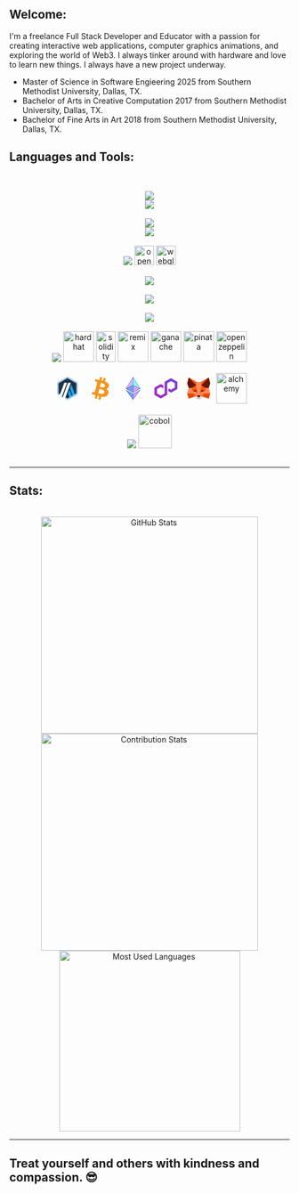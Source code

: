 ## Welcome:

I'm a freelance Full Stack Developer and Educator with a passion for creating interactive web applications, computer graphics animations, and exploring the world of Web3. I always tinker around with hardware and love to learn new things. I always have a new project underway.

- Master of Science in Software Engieering 2025 from Southern Methodist University, Dallas, TX.
- Bachelor of Arts in Creative Computation 2017 from Southern Methodist University, Dallas, TX.
- Bachelor of Fine Arts in Art 2018 from Southern Methodist University, Dallas, TX.

## Languages and Tools:

<br>

<p align="center">
  <img src="https://skillicons.dev/icons?i=vscode,nodejs,npm,express,postman,vite,sublime&perline=7" />
  <br/>
  <img src="https://skillicons.dev/icons?i=webpack,git,github&perline=7" />
  <br/>
  <br/>
  <img src="https://skillicons.dev/icons?i=html,css,bootstrap,tailwind,javascript,typescript,react&perline=7" />
  <br/>
   <img src="https://skillicons.dev/icons?i=jquery,figma&perline=7" />
  <br/>
  <br/>
    <img src="https://skillicons.dev/icons?i=threejs,p5js,d3,processing" />

  <img src="https://upload.wikimedia.org/wikipedia/commons/thumb/e/e9/Opengl-logo.svg/2560px-Opengl-logo.svg.png" alt="opengl" height="35"/>

  <img src="https://upload.wikimedia.org/wikipedia/tr/a/a2/WebGL_500px_Nov14.png"  alt="webgl" height="35"/>

<br/>
<br/>

  <img src="https://skillicons.dev/icons?i=mongodb,postgres,mysql&perline=7" />
  <br/>
  <br/>

 <img src="https://skillicons.dev/icons?i=linux,ubuntu,nginx,docker,raspberrypi,arduino,apple" />
<br>
<br>

  <img src="https://skillicons.dev/icons?i=python,anaconda,tensorflow,scikitlearn&perline=7" />
  <br/>
<br/>

  <img src="https://skillicons.dev/icons?i=ipfs" />
<img src="https://cdn.hashnode.com/res/hashnode/image/upload/v1641721533244/EDjMSBz-F.png" alt="hardhat" width="55" height="55"/>
<img src="https://encrypted-tbn0.gstatic.com/images?q=tbn:ANd9GcQwEKqTxDFyI0s_kylUF73gFRXBqViXmDwZWg&usqp=CAU" alt="solidity" width="35" height="55"/>
<img src="https://cdn-1.webcatalog.io/catalog/remix-ide/remix-ide-icon-filled-256.webp?v=1714775654961" alt="remix" width="55" height="55"/>
<img src="https://trufflesuite.com/assets/logo.png" alt="ganache" width="55" height="55"/>
<img src="https://www.svgrepo.com/show/286025/pinata.svg" alt="pinata" width="55" height="55"/>
<img src="https://avatars.githubusercontent.com/u/20820676?s=200&v=4" alt="open zeppelin" width="55" height="55"/> 
<br/>
<br/>

<svg width="55" height="55" viewBox="0 0 24 24" fill="none" xmlns="http://www.w3.org/2000/svg">
<path d="M4.51514 8.47125V15.5274C4.51514 15.9779 4.75959 16.3944 5.15552 16.6189L11.3599 20.1477C11.7558 20.3722 12.2432 20.3722 12.6392 20.1477L18.8435 16.6189C19.2394 16.3944 19.4839 15.9779 19.4839 15.5274V8.47125C19.4839 8.02072 19.2394 7.60418 18.8435 7.37966L12.6392 3.85086C12.2432 3.62634 11.7558 3.62634 11.3599 3.85086L5.15401 7.37966C4.75809 7.60418 4.51514 8.02072 4.51514 8.47125Z" fill="#213147"/>
<path d="M13.3531 13.3677L12.4682 15.7577C12.4442 15.8241 12.4442 15.8965 12.4682 15.963L13.9905 20.0752L15.7511 19.0738L13.638 13.3677C13.59 13.2363 13.401 13.2363 13.3531 13.3677Z" fill="#12AAFF"/>
<path d="M15.1273 9.3485C15.0793 9.21704 14.8903 9.21704 14.8423 9.3485L13.9575 11.7384C13.9334 11.8049 13.9334 11.8773 13.9575 11.9437L16.4515 18.6764L18.2122 17.6749L15.1273 9.3485Z" fill="#12AAFF"/>
<path d="M11.9984 4.11521C12.0419 4.11521 12.0854 4.12703 12.1244 4.14771L18.8387 7.96602C18.9166 8.01033 18.9647 8.09305 18.9647 8.1802V15.8153C18.9647 15.904 18.9166 15.9852 18.8387 16.0295L12.1244 19.8479C12.0869 19.87 12.0419 19.8803 11.9984 19.8803C11.955 19.8803 11.9114 19.8685 11.8725 19.8479L5.15817 16.0325C5.08019 15.9881 5.0322 15.9055 5.0322 15.8183V8.18167C5.0322 8.09305 5.08019 8.01181 5.15817 7.9675L11.8725 4.14919C11.9114 4.12703 11.955 4.11521 11.9984 4.11521ZM11.9984 3C11.76 3 11.52 3.06056 11.3056 3.18316L4.59277 6.99999C4.16386 7.24371 3.8999 7.69423 3.8999 8.18167V15.8168C3.8999 16.3043 4.16386 16.7548 4.59277 16.9985L11.3071 20.8168C11.5215 20.938 11.76 21 11.9999 21C12.2384 21 12.4783 20.9395 12.6928 20.8168L19.407 16.9985C19.836 16.7548 20.0999 16.3043 20.0999 15.8168V8.18167C20.0999 7.69423 19.836 7.24371 19.407 6.99999L12.6913 3.18316C12.4768 3.06056 12.2369 3 11.9984 3Z" fill="#9DCCED"/>
<path d="M7.55859 18.6854L8.17649 17.0192L9.41975 18.0369L8.25747 19.0827L7.55859 18.6854Z" fill="#213147"/>
<path d="M11.4334 7.63513H9.73114C9.60366 7.63513 9.48969 7.71342 9.44619 7.83158L5.79736 17.6838L7.55804 18.6854L11.5758 7.83602C11.6133 7.73853 11.5398 7.63513 11.4334 7.63513Z" fill="white"/>
<path d="M14.4117 7.63513H12.7095C12.582 7.63513 12.468 7.71342 12.4245 7.83158L8.2583 19.0812L10.019 20.0827L14.5542 7.83602C14.5902 7.73853 14.5166 7.63513 14.4117 7.63513Z" fill="white"/>
</svg>

<svg width="55" height="55" viewBox="0 0 24 24" fill="none" xmlns="http://www.w3.org/2000/svg">
<path d="M18.7627 10.2361C19.042 8.34127 17.6076 7.33093 15.6319 6.6449L16.2719 4.09167L14.7117 3.70339L14.089 6.1937L12.8439 5.89597L13.4752 3.38776L11.9144 3L11.2738 5.56244L10.2815 5.32762V5.31894L8.12522 4.77718L7.7098 6.44641C7.7098 6.44641 8.86494 6.71758 8.8465 6.72625C9.4783 6.88894 9.58677 7.30383 9.56887 7.62866L8.8465 10.5518L9.0092 10.606L8.83782 10.5696L7.81828 14.6571C7.74614 14.847 7.54712 15.1353 7.10567 15.0177C7.12357 15.0448 5.97765 14.7472 5.97765 14.7472L5.20215 16.5248L7.23203 17.0297L8.3416 17.3188L7.69192 19.9083L9.2527 20.2961L9.88451 17.7336L11.1383 18.0584L10.4984 20.6117L12.0586 21L12.6992 18.4105C15.3607 18.9154 17.3641 18.7173 18.2037 16.3079C18.8799 14.3685 18.1673 13.2584 16.7686 12.5188C17.7882 12.2931 18.555 11.6162 18.7536 10.2356L18.7627 10.2361ZM15.1987 15.2346C14.7203 17.1745 11.4545 16.1187 10.3992 15.8659L11.256 12.4288C12.3114 12.6993 15.7041 13.2134 15.1987 15.2253V15.2346ZM15.677 10.209C15.2437 11.9682 12.519 11.0751 11.6437 10.8587L12.4193 7.7458C13.3038 7.96273 16.1368 8.3776 15.677 10.209Z" fill="#F7931A"/>
</svg>

<svg width="55" height="55" viewBox="0 0 24 24" fill="none" xmlns="http://www.w3.org/2000/svg">
<path d="M12 3V9.65149L17.6247 12.1672L12 3Z" fill="#8FFCF3"/>
<path d="M11.9996 3L6.375 12.1662L11.9996 9.65255V3Z" fill="#CABCF8"/>
<path d="M12 16.4778V21L17.6247 13.2156L12 16.4778Z" fill="#CBA7F5"/>
<path d="M11.9996 21V16.4778L6.375 13.2156L11.9996 21Z" fill="#74A0F3"/>
<path d="M12 15.4295L17.6247 12.1673L12 9.65158V15.4295Z" fill="#CBA7F5"/>
<path d="M6.375 12.1673L11.9996 15.4295V9.65158L6.375 12.1673Z" fill="#74A0F3"/>
<path fill-rule="evenodd" clip-rule="evenodd" d="M11.9996 15.4294L6.375 12.1672L11.9996 3L17.6242 12.1662L11.9996 15.4294ZM6.74774 11.9016L11.9093 3.49138V9.60635L6.74774 11.9016ZM6.67109 12.1305L11.9093 9.80374V15.168L6.67109 12.1305ZM12.0889 9.80374V15.168L17.3229 12.1305L12.0889 9.80374ZM12.0889 9.60635L17.2505 11.9016L12.0889 3.49138V9.60635Z" fill="#202699"/>
<path fill-rule="evenodd" clip-rule="evenodd" d="M11.9996 16.4064L6.375 13.2114L11.9996 20.9999L17.6242 13.2103L11.9996 16.4064ZM7.00498 13.7731L11.9093 16.5639V20.5684L7.00498 13.7731ZM12.0889 16.5639V20.5684L16.9942 13.7731L12.0889 16.5639Z" fill="#202699"/>
</svg>

<svg width="55" height="55" viewBox="0 0 24 24" fill="none" xmlns="http://www.w3.org/2000/svg">
<path d="M16.3644 15.217L20.6338 12.7816C20.8601 12.6521 21 12.4122 21 12.1547V7.2838C21 7.02631 20.8601 6.7864 20.6338 6.65702L16.3644 4.22156C16.138 4.09218 15.8569 4.09344 15.6319 4.22156L11.3623 6.65702C11.136 6.7864 10.9961 7.02631 10.9961 7.2838V15.9882L8.00191 17.6951L5.00763 15.9882V12.5729L8.00191 10.866L9.97646 11.9927V9.70168L8.36809 8.78352C8.25748 8.72071 8.13032 8.68679 8.00191 8.68679C7.87349 8.68679 7.74634 8.72071 7.63573 8.78352L3.36617 11.2191C3.13986 11.3484 3 11.5882 3 11.8457V16.7167C3 16.9742 3.13986 17.2141 3.36617 17.3434L7.63573 19.779C7.86205 19.907 8.14177 19.907 8.36809 19.779L12.6376 17.3434C12.864 17.2141 13.0039 16.9742 13.0039 16.7167V8.01231L13.0571 7.98216L15.9968 6.30534L18.9911 8.01231V11.4275L15.9968 13.1344L14.0247 12.0103V14.3013L15.6306 15.217C15.857 15.345 16.1379 15.345 16.3629 15.217H16.3644Z" fill="url(#paint0_linear_328_59720)"/>
<defs>
<linearGradient id="paint0_linear_328_59720" x1="2.94151" y1="17.194" x2="20.1188" y2="7.10065" gradientUnits="userSpaceOnUse">
<stop stop-color="#A726C1"/>
<stop offset="0.88" stop-color="#803BDF"/>
<stop offset="1" stop-color="#7B3FE4"/>
</linearGradient>
</defs>
</svg>

<svg width="55" height="55" viewBox="0 0 24 24" fill="none" xmlns="http://www.w3.org/2000/svg">
<path d="M19.8211 19.9179L15.9439 18.7869L13.02 20.4992L10.98 20.4983L8.05434 18.7869L4.1789 19.9179L3 16.0192L4.1789 11.6923L3 8.03404L4.1789 3.5L10.2346 7.04437H13.7653L19.8211 3.5L21 8.03404L19.8211 11.6923L21 16.0192L19.8211 19.9179Z" fill="#FF5C16"/>
<path d="M4.17957 3.5L10.2354 7.04686L9.99457 9.48105L4.17957 3.5ZM8.05513 16.0209L10.7196 18.0093L8.05513 18.7869V16.0209ZM10.5067 12.7335L9.99457 9.48267L6.7166 11.6933L6.71481 11.6924V11.6941L6.72499 13.9695L8.05424 12.7336L10.5067 12.7335ZM19.821 3.5L13.7652 7.04686L14.0052 9.48105L19.821 3.5ZM15.9456 16.0209L13.2809 18.0093L15.9456 18.7869V16.0209ZM17.2849 11.6939V11.6923L17.2841 11.6932L14.0061 9.48267L13.494 12.7335H15.9454L17.2756 13.9692L17.2849 11.6939Z" fill="#FF5C16"/>
<path d="M8.05434 18.7869L4.1789 19.9179L3 16.0208H8.05434V18.7869ZM10.5059 12.7325L11.2462 17.4322L10.2202 14.8191L6.72344 13.9692L8.05345 12.7327H10.5059V12.7325ZM15.9455 18.7869L19.8211 19.9179L21 16.0208H15.9455V18.7869ZM13.4941 12.7325L12.7538 17.4322L13.7797 14.8191L17.2766 13.9692L15.9457 12.7327H13.4941V12.7325Z" fill="#E34807"/>
<path d="M3 16.0192L4.1789 11.6923H6.71402L6.72331 13.9684L10.2203 14.8183L11.2462 17.4313L10.7188 18.0068L8.05434 16.0183H3V16.0192ZM21 16.0192L19.8211 11.6923H17.2858L17.2766 13.9684L13.7798 14.8183L12.7538 17.4313L13.281 18.0068L15.9457 16.0183H21V16.0192ZM13.7653 7.04431H10.2346L9.9948 9.4785L11.2463 17.4288H12.7538L14.0061 9.4785L13.7653 7.04431Z" fill="#FF8D5D"/>
<path d="M4.1789 3.5L3 8.03404L4.1789 11.6923H6.71402L9.99378 9.48105L4.1789 3.5ZM9.77321 13.6765H8.62471L7.99939 14.277L10.2211 14.8166L9.77321 13.6758V13.6765ZM19.8211 3.5L21 8.03404L19.8211 11.6923H17.2858L14.0062 9.48105L19.8211 3.5ZM14.2284 13.6765H15.3786L16.0039 14.2778L13.7797 14.8184L14.2284 13.6757V13.6765ZM13.0191 18.9483L13.2812 18.0084L12.7538 17.433H11.2452L10.7179 18.0084L10.9798 18.9483" fill="#661800"/>
<path d="M13.0191 18.9482V20.5H10.98V18.9482H13.0191Z" fill="#C0C4CD"/>
<path d="M8.05518 18.7853L10.9816 20.4992V18.9474L10.7195 18.0077L8.05518 18.7853ZM15.9456 18.7853L13.0191 20.4992V18.9474L13.2811 18.0077L15.9456 18.7853Z" fill="#E7EBF6"/>
</svg>
<img src="https://asset.brandfetch.io/idUFOwOm15/idUfyTBC5e.png?updated=1689687857947" alt="alchemy" width="55" height="55"/>

<br/>
<br/>
   <img src="https://skillicons.dev/icons?i=java,ruby" />
  <img src="https://logodix.com/logo/2100252.jpg" alt="cobol" width="60" height="60"/>
<br/>
<br/>

</p>

<hr>

## Stats:

<br>

<div align=center>
  <img width=390 src="https://github-readme-stats.vercel.app/api?username=dgsmith7&theme=transparent&count_private=true&show_icons=true&rank_icon=github&locale=en" alt="GitHub Stats" />
  <img width=390 src="https://github-readme-streak-stats.herokuapp.com/?user=dgsmith7&theme=transparent&count_private=true&border_radius=10&locale=en" alt="Contribution Stats" />
  <img width=325 src="https://github-readme-stats.vercel.app/api/top-langs?username=dgsmith7&theme=transparent&layout=donut&hide=css&langs_count=8&border_radius=10&show_icons=true&locale=en" alt="Most Used Languages" />
</div>

<hr>
  <!-- <img src="https://skillicons.dev/icons?i=d3,figma,ipfs,threejs,processing,blender,npm,express,apple,raspberrypi,arduino,ruby,cobol,java,p5js,photoshop,illustrator,nginx,ubuntu,jquery,figma,ipfs,threejs,processing,blender,ruby,cobol,java,p5js,photoshop,illustrator,jquery" />
  <img src="https://skillicons.dev/icons?i=python,anaconda,tensorflow,scikitlearn&perline=7" />
  <br/>
<br/> -->

<!--img style="z-index: -1; position: absolute; top: 0; left: 0" alt="Awesome GitHub Profile Readme" src="assets/face.gif"-->

<!-- ## Some facts about me:

I write code because I enjoy it, and it fulfills my need to be creative. It is something that comes naturally to me and an activity that I have enjoyed since I was in high school (a long time). I began writing in Apple BASIC on an Apple //c in 1985. For an old-school 80s experience GOTO the bottom of this page. Then I spent a couple of decades flying helicopters in the Army and the Coast Guard. And then I got an Art degree. Now I write code, teach, and make art.

I do full-stack web development, build creative projects (usually with graphics and animation), Web3 projects, and generally pursue my interests and inexhaustible thirst for new knowledge. Luckily the tech world provides and endless horizon of things to learn, which suits my life-long-learner disposition very well. I also enjoy teaching others, and I do that at a University and as a private tutor.

See links on the left for my personal website and contact info, especially if you are interested in a custom project or private tutoring. I accept certain cryptocurrencies for payment if you desire, and of course, normal fiat currency. Contact me for details and discussion. -->

<!-- ## Here are some of the tools I use for my projects:

#### General tools

<a href="https://code.visualstudio.com" target="_blank" rel="noreferrer" title="VS Code"> <img src="https://github.com/devicons/devicon/blob/master/icons/vscode/vscode-original.svg" alt="vs code" width="40" height="40"/> </a>
<a href="https://git-scm.com/" target="_blank" rel="noreferrer" title="Git"> <img src="https://www.vectorlogo.zone/logos/git-scm/git-scm-icon.svg" alt="git" width="40" height="40"/> </a>
<a href="https://www.sublimetext.com" target="_blank" rel="noreferrer" title="Sublime"> <img src="https://www.svgrepo.com/show/354408/sublimetext-icon.svg" alt="sublime" width="40" height="40"/> </a>
<a href="https://webpack.js.org" target="_blank" rel="noreferrer" title="Webpack"> <img src="https://github.com/devicons/devicon/blob/master/icons/webpack/webpack-original.svg" alt="webpack" width="40" height="40"/> </a>
<a href="https://www.docker.com/" target="_blank" rel="noreferrer" title="Docker"> <img src="https://raw.githubusercontent.com/devicons/devicon/master/icons/docker/docker-original-wordmark.svg" alt="docker" width="40" height="40"/> </a>
<a href="https://digitalocean.com" target="_blank" rel="noreferrer" title="Digital Ocean"> <img src="https://github.com/devicons/devicon/blob/master/icons/digitalocean/digitalocean-original.svg" alt="digital ocean" width="40" height="40"/> </a>

#### Web3


<a href="https://ethereum.org/en/" target="_blank" rel="noreferrer" title="Ethereum"> <img src="https://ethereum.org/static/650e1a3295e7a822db63fc8c673bf48d/1be1b/eth-diamond-rainbow.webp" alt="ethereum" width="20" height="40"/> </a>
<a href="https://polygon.technology" target="_blank" rel="noreferrer" title="Polygon"> <img src="https://github.com/devicons/devicon/blob/master/icons/polygon/polygon-original.svg" alt="polygon" width="40" height="40"/> </a>
<a href="https://harhat.org" target="_blank" rel="noreferrer" title="Hardhat"> <img src="https://seeklogo.com/images/H/hardhat-logo-888739EBB4-seeklogo.com.png" alt="hardhat" width="60" height="40"/> </a>
<a href="https://moralis.io" target="_blank" rel="noreferrer" title="Moralis"> <img src="https://res.cloudinary.com/crunchbase-production/image/upload/c_lpad,f_auto,q_auto:eco,dpr_1/xi2ibotrclcxf9njqrfm" alt="moralis" width="40" height="40"/> </a>
<a href="https://alchemy.com" target="_blank" rel="noreferrer" title="Alchemy"> <img src="https://asset.brandfetch.io/idUFOwOm15/idUfyTBC5e.png?updated=1689687857947" alt="alchemy" width="40" height="40"/> </a>
<a href="https://metamask.io" target="_blank" rel="noreferrer" title="Metamask"> <img src="https://upload.wikimedia.org/wikipedia/commons/3/36/MetaMask_Fox.svg" alt="metamask" width="40" height="40"/> </a>
<a href="https://soliditylang.org" target="_blank" rel="noreferrer" title="Solidity"> <img src="https://encrypted-tbn0.gstatic.com/images?q=tbn:ANd9GcQwEKqTxDFyI0s_kylUF73gFRXBqViXmDwZWg&usqp=CAU" alt="solidity" width="25" height="40"/> </a>
<a href="https://remix-project.org" target="_blank" rel="noreferrer" title="Remix"> <img src="https://remix-project.org/static/media/remi-icon.7b98f159e0a60d36c98bee595cfaba46.svg" alt="remix" width="40" height="40"/> </a>
<a href="https://trufflesuite.com/ganache/" target="_blank" rel="noreferrer" title="Ganache"> <img src="https://trufflesuite.com/assets/logo.png" alt="ganache" width="40" height="40"/> </a>
<a href="https://www.pinata.cloud" target="_blank" rel="noreferrer" title="Pinata"> <img src="https://www.svgrepo.com/show/286025/pinata.svg" alt="pinata" width="40" height="40"/> </a>
<a href="https://www.openzeppelin.com" target="_blank" rel="noreferrer" title="Open Zeppelin"> <img src="https://www.solodev.com/file/3d5e1296-e69b-11ec-b9ad-0eaef3759f5f/OpenZeppelin-Logo-Icon.png" alt="open zeppelin" width="40" height="40"/> </a>
<a href="https://chain.link" target="_blank" rel="noreferrer" title="Chainlink"> <img src="https://seeklogo.com/images/C/chainlink-link-logo-FB38A5933B-seeklogo.com.png" alt="firebase" width="40" height="40"/> </a>

#### Visual / 3D / Prototyping

<a href="https://threejs.org" target="_blank" rel="noreferrer" title="ThreeJS"><img src="https://global.discourse-cdn.com/standard17/uploads/threejs/original/2X/e/e4f86d2200d2d35c30f7b1494e96b9595ebc2751.png" alt="three js" width="40" height="40"> </a>
<a href="https://www.blender.org/" target="_blank" rel="noreferrer" title="Blender"> <img src="https://download.blender.org/branding/community/blender_community_badge_white.svg" alt="blender" width="40" height="40"/> </a>
<a href="https://processing.org" target="_blank" rel="noreferrer" title="Processing"><img src="https://github.com/devicons/devicon/blob/master/icons/processing/processing-original.svg" alt="processing" width="40" height="40"> </a>
<a href="https://d3js.org/" target="_blank" rel="noreferrer" title="D3JS"> <img src="https://raw.githubusercontent.com/devicons/devicon/master/icons/d3js/d3js-original.svg" alt="d3js" width="40" height="40"/> </a>
<a href="https://www.photoshop.com/en" target="_blank" rel="noreferrer" title="Photoshop"> <img src="https://raw.githubusercontent.com/devicons/devicon/master/icons/photoshop/photoshop-line.svg" alt="photoshop" width="40" height="40"/> </a>
<a href="https://www.adobe.com/in/products/illustrator.html" target="_blank" rel="noreferrer" title="Illustrator"> <img src="https://www.vectorlogo.zone/logos/adobe_illustrator/adobe_illustrator-icon.svg" alt="illustrator" width="40" height="40"/> </a>

#### Front end

<a href="https://developer.mozilla.org/en-US/docs/Web/JavaScript" target="_blank" rel="noreferrer" title="JavaScript"> <img src="https://raw.githubusercontent.com/devicons/devicon/master/icons/javascript/javascript-original.svg" alt="javascript" width="40" height="40"/> </a>
<a href="https://www.w3.org/html/" target="_blank" rel="noreferrer" title="HTML"> <img src="https://raw.githubusercontent.com/devicons/devicon/master/icons/html5/html5-original-wordmark.svg" alt="html5" width="40" height="40"/> </a>
<a href="https://www.w3schools.com/css/" target="_blank" rel="noreferrer" title="CSS"> <img src="https://raw.githubusercontent.com/devicons/devicon/master/icons/css3/css3-original-wordmark.svg" alt="css3" width="40" height="40"/> </a>
<a href="https://getbootstrap.com" target="_blank" rel="noreferrer" title="Bootstrap"> <img src="https://raw.githubusercontent.com/devicons/devicon/master/icons/bootstrap/bootstrap-plain-wordmark.svg" alt="bootstrap" width="40" height="40"/> </a>
<a href="https://jquery.com" target="_blank" rel="noreferrer" title="JQuery"><img src="https://github.com/devicons/devicon/blob/master/icons/jquery/jquery-original.svg" alt="jquery" width="40" height="40"> </a>

#### Backend

<a href="https://nodejs.org" target="_blank" rel="noreferrer" title="Node"> <img src="https://raw.githubusercontent.com/devicons/devicon/master/icons/nodejs/nodejs-original-wordmark.svg" alt="nodejs" width="40" height="40"/> </a>
<a href="https://www.npmjs.com" target="_blank" rel="noreferrer" title="NPM"> <img src="https://github.com/devicons/devicon/blob/master/icons/npm/npm-original-wordmark.svg" alt="npm" width="40" height="40"/> </a>
<a href="https://expressjs.com" target="_blank" rel="noreferrer" title="Express"> <img src="https://www.pngfind.com/pngs/m/136-1363736_express-js-icon-png-transparent-png.png" alt="express" width="50" height="40"/> </a>
<a href="https://www.mysql.com/" target="_blank" rel="noreferrer" title="MySQL"> <img src="https://raw.githubusercontent.com/devicons/devicon/master/icons/mysql/mysql-original-wordmark.svg" alt="mysql" width="40" height="40"/> </a>
<a href="https://www.mongodb.com/home" target="_blank" rel="noreferrer" title="Mongo DB"> <img src="https://github.com/devicons/devicon/blob/master/icons/mongodb/mongodb-original.svg" alt="mongo db" width="40" height="40"/> </a>
<a href="https://www.typescriptlang.org/" target="_blank" rel="noreferrer" title="TypeScript"> <img src="https://raw.githubusercontent.com/devicons/devicon/master/icons/typescript/typescript-original.svg" alt="typescript" width="40" height="40"/> </a>

#### Miscelanneous other stuff I tinker with

<a href="https://www.linux.org/" target="_blank" rel="noreferrer" title="Linux"> <img src="https://raw.githubusercontent.com/devicons/devicon/master/icons/linux/linux-original.svg" alt="linux" width="40" height="40"/> </a>
<a href="https://www.python.org" target="_blank" rel="noreferrer" title="Python"> <img src="https://raw.githubusercontent.com/devicons/devicon/master/icons/python/python-original.svg" alt="python" width="40" height="40"/> </a>
<a href="https://www.raspberrypi.org" target="_blank" rel="noreferrer" title="Raspberry Pi"> <img src="https://github.com/devicons/devicon/blob/master/icons/raspberrypi/raspberrypi-original.svg" alt="raspberry pi" width="40" height="40"/> </a>
<a href="https://www.ruby-lang.org/en/" target="_blank" rel="noreferrer" title="Ruby"> <img src="https://raw.githubusercontent.com/devicons/devicon/master/icons/ruby/ruby-original.svg" alt="ruby" width="40" height="40"/> </a>
<a href="https://www.ibm.com/docs/en/i/7.1?topic=languages-cobol" target="_blank" rel="noreferrer" title="Cobol"> <img src="https://logodix.com/logo/2100252.jpg" alt="cobol" width="60" height="40"/> </a>
<a href="https://www.java.com/en/" target="_blank" rel="noreferrer" title="Java"><img src="https://github.com/devicons/devicon/blob/master/icons/java/java-original.svg" alt="java" width="40" height="40"> </a>
<a href="https://spring.io/" target="_blank" rel="noreferrer" title="Spring"> <img src="https://www.vectorlogo.zone/logos/springio/springio-icon.svg" alt="spring" width="40" height="40"/> </a>
<a href="https://tomcat.apache.org" target="_blank" rel="noreferrer" title="Tomcat"> <img src="https://github.com/devicons/devicon/blob/master/icons/tomcat/tomcat-original.svg" alt="tomcat" width="40" height="40"/> </a>
<a href="https://maven.apache.org" target="_blank" rel="noreferrer" title="Maven"> <img src="https://encrypted-tbn0.gstatic.com/images?q=tbn:ANd9GcTSYUtSxcmnj-nxImUJNR8jWAufOhjc-BwUlr83yUYM_1iifqv3t0hUJR2VJ_HAnHvhxsU&usqp=CAU" alt="wordpress" width="40" height="40"/> </a>
<a href="https://intellij-support.jetbrains.com/hc/en-us" target="_blank" rel="noreferrer" title="IntelliJ"> <img src="https://github.com/devicons/devicon/blob/master/icons/intellij/intellij-original.svg" alt="intelli j" width="40" height="40"/> </a>

## Featured Project Repositories:

#### I am currently working on these projects:

<ul>
<li>
<a href="https://www.dgs-creative.com" target="_blank">Continuing to improve my recently-built personal NFT site on the Arbitrum blokchain</a>
<p>Solidity Hardhat Node NPM Alchemy Remix Open-Zeppelin</p>
</li>
<li>
<a href="https://github.com/baconbitscollective" target="_blank">Generative Art NFT platform and marketplace</a>
<p>Solidity Hardhat Node NPM Alchemy Remix Open-Zeppelin JS HTML5 CSS Bootstrap MYSQL Moralis Metamask</p>
</li>
<li>
<a href="https://www.davidgailsmith.com" target="_blank">Adding more features to my personal website that I recently overhauled</a>
<p>Node NPM JS HTML5 CSS Bootstrap MYSQL</p>
</li>
</ul>

#### Some cool or fun web projects I have made:

<ul>
<li>
An information or product demo using Three-JS - subject: the Apollo Lunar Module
</br> -->
<!-- a href="https://lunar-lander-app-ltyg5.ondigitalocean.app" target="_blank">Apollo Lunar Lander Deployment</a >
</br -->
<!-- <a href="https://github.com/dgsmith7/LunarLander" target="_blank">Apollo Lunar Lander Code</a>
</li>
   Made with JS HTML5 CSS Bootstrap Three-JS
<li>
A simple puzzle game inspired by the sliding tile game on the original Mac computer
</br>
<a href="https://dgsmith7.github.io/sliding-tile-puzzle/" target="_blank">Sliding Tile Puzzle Deployment</a>
</br>
<a href="https://github.com/dgsmith7/sliding-tile-puzzle" target="_blank">Sliding Tile Puzzle Code</a>
</li>
  Made with JS HTML5 CSS Bootstrap
<li>
An interesting Three-JS working replica of an amazing clock
</br>
<a href="https://dgsmith7.github.io/StruttClock/" target="_blank">Strutt Epicyclic Clock in THREE JS Deployment</a>
</br>
<a href="https://github.com/dgsmith7/StruttClock" target="_blank">Strutt Epicyclic Clock in THREE JS Code</a>
</li>
  JS HTML5 CSS Three-JS Blender
<li>
An small python script of Towers of Hanoi game
</br>
<a href="https://github.com/dgsmith7/towers-of-hanoi" target="_blank">Towers of Hanoi game in Python</a>
</li>
  Python
<li>
An semi-psychedelic and cool Three-JS shape shift animation for you to slow down and chill to
</br>
<a href="https://dgsmith7.github.io/ParametricAurora/" target="_blank">Parametric Aurora in THREE JS Deployment</a>
</br>
<a href="https://github.com/dgsmith7/ParametricAurora" target="_blank">Parametric Aurora in THREE JS Code</a>
</li>
  JS HTML5 CSS Three-JS
</ul>

#### Some boilerplate or educational pieces I have made:

<ul>
<li>
A simple Three-JS boiler plate for anyone to re-use as desired
</br>
<a href="https://dgsmith7.github.io/threeJS-simpleBoilerplate/" target="blank">THREE-JS Simple Boilerplate Deployment</a>
</br>
<a href="https://github.com/dgsmith7/threeJS-simpleBoilerplate" target="blank">THREE-JS Simple Boilerplate Repo</a>
</li>
  JS HTML5 CSS Three-JS
<li>
A COBOL-based implementation of the "Assembler" project from Nand2Tetris
</br>
<a href="https://github.com/dgsmith7/LearningCobol" target="_blank">COBOL Experiment </a>based on <a href="https://www.nand2tetris.org">Nand 2 Tetris</a>
</li>
  Cobol   -->
<!-- li>
Java-based demo of inheritance
</br>
<a href="https://github.com/dgsmith7/Concrete-Abstract-Interface-Demo" target="_blank">Drones - Inheritance in Java - demo</a>
</li>
  Java Intelli-J<li>
Java-based demo of inheritance
</br  -->
<!-- <a href="https://github.com/dgsmith7/AdventurePartyInheritanceDemo" target="_blank">Adventure Party - Inheritance in Java - demo</a>
</li>
  Java Intelli-J
</ul>

## Excellent Learning Resources that I recommend:

<a href="https://www.nand2tetris.org" title="Nand2Tetris" target="blank"><img align="center" src="https://static.wixstatic.com/media/44046b_387f62dae530480dac9b1fa8f731bebf~mv2.png/v1/fill/w_415,h_144,al_c,q_85,usm_0.66_1.00_0.01,enc_auto/44046b_387f62dae530480dac9b1fa8f731bebf~mv2.png" alt="nand 2 tetris" height="50" width="180" /> </a>
<a href="https://processing.org" title="Processing" target="blank"><img align="center" src="https://github.com/devicons/devicon/blob/master/icons/processing/processing-original.svg" alt="Processing" height="50" width="50" /> </a>
<a href="https://shiffman.net/learning/" title="Daniel Shiffman" target="blank"><img align="center" src="https://avatars.githubusercontent.com/u/191758?v=4" alt="Shiffman" height="50" width="50" /> </a>
<a href="https://www.youtube.com/channel/UCcAlTqd9zID6aNX3TzwxJXg/feed" title="Shaders - Art of Code" target="blank"><img align="center" src="https://yt3.ggpht.com/ytc/AMLnZu-P5fkM6PJNLkqoy6U3y_J0sT9CVH0R_oZIP0Jo=s88-c-k-c0x00ffffff-no-rj" alt="Martijn" height="50" width="50" /> </a>
<a href="https://thebookofshaders.com" title="Book of Shaders" target="blank"><img align="center" src="https://thebookofshaders.com/thumb.png" alt="Book of Shaders" height="50" width="50" /> </a>
<a href="https://www.youtube.com/watch?v=gyMwXuJrbJQ" title="Patrick Collins" target="blank"><img align="center" src="https://yt3.ggpht.com/ytc/AMLnZu9UWrGceKWaqm8AF89vuxrEt8MO3E59qOoQ785Lew=s88-c-k-c0x00ffffff-no-rj" alt="Patrick Collins" height="50" width="50" /> </a>

## Connect with me:

<a href="https://twitter.com/dgsmith7" target="blank"><img align="center" src="https://raw.githubusercontent.com/rahuldkjain/github-profile-readme-generator/master/src/images/icons/Social/twitter.svg" alt="dgsmith7" height="30" width="40" /> </a>
<a href="https://linkedin.com/in/david-gail-smith" target="blank"><img align="center" src="https://raw.githubusercontent.com/rahuldkjain/github-profile-readme-generator/master/src/images/icons/Social/linked-in-alt.svg" alt="david-gail-smith" height="30" width="40" /> </a>
<a href="https://instagram.com/dgsmith7" target="blank"><img align="center" src="https://raw.githubusercontent.com/rahuldkjain/github-profile-readme-generator/master/src/images/icons/Social/instagram.svg" alt="dgsmith7" height="30" width="40" /> </a> -->

<!-- ## The old-school experience mentioned above:

Here is an archived link to something I wrote when I was 15. Visit the link, then wait for emulator
to boot the Apple //e virtual machine (just like the real Apple //c). Then choose 1 on the main menu and 4 on the
next menu to launch "Enigma". Turn on some 80s music from a cassette player in the background to get the full effect:
https://archive.org/details/d361s2-uptime
And now here is a more recent experience, web-friendly, mobile-ready, and responsive of the same game:
https://dgsmith7.github.io/sliding-tile-puzzle/ -->

## Treat yourself and others with kindness and compassion. 😎
